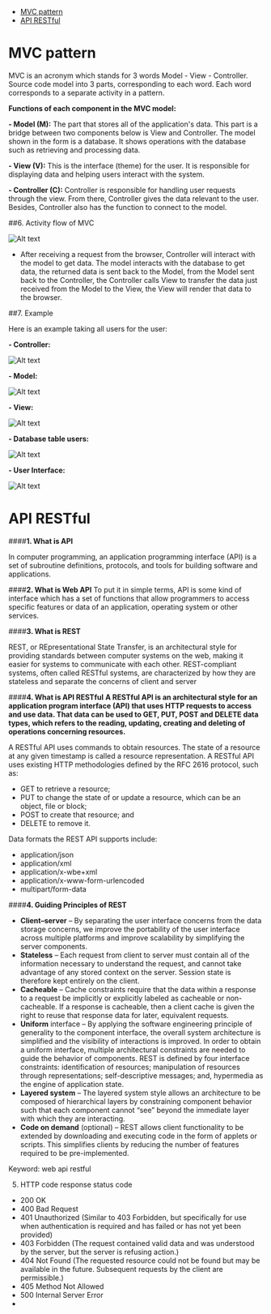 - [MVC pattern](#mvc-pattern)
- [API RESTful](#api-restful)


# MVC pattern

MVC is an acronym which stands for 3 words Model - View - Controller. 
Source code model into 3 parts, corresponding to each word. 
Each word corresponds to a separate activity in a pattern.

**Functions of each component in the MVC model:**

**- Model (M):** The part that stores all of the application's data. 
This part is a bridge between two components below is View and Controller.
The model shown in the form is a database.
It shows operations with the database such as retrieving and processing data.

**- View (V):** This is the interface (theme) for the user. 
It is responsible for displaying data and helping users interact with the system.

**- Controller (C):** Controller is responsible for handling user requests through the view. 
From there, Controller gives the data relevant to the user. 
Besides, Controller also has the function to connect to the model.

##6. Activity flow of MVC

![Alt text](images/mvc.PNG)

- After receiving a request from the browser, Controller will interact with the model to get data. 
The model interacts with the database to get data, 
the returned data is sent back to the Model, from the Model sent back to the Controller, 
the Controller calls View to transfer the data just received from the Model to the View, 
the View will render that data to the browser.

##7. Example

Here is an example taking all users for the user:

**- Controller:**

![Alt text](images/controller-user.PNG)

**- Model:**

![Alt text](images/model-user.PNG)

**- View:**

![Alt text](images/view-user.PNG)

**- Database table users:**

![Alt text](images/database.PNG)

**- User Interface:**

![Alt text](images/interface-user.PNG)

# API RESTful

####**1. What is API**

In computer programming, an application programming interface (API) is a set of subroutine definitions, protocols, and tools for building software and applications.

####**2. What is Web API**
To put it in simple terms, API is some kind of interface which has a set of functions that allow programmers to access specific features or data of an application, operating system or other services.

####**3. What is REST**

REST, or REpresentational State Transfer, is an architectural style for providing standards between computer systems on the web, making it easier for systems to communicate with each other. REST-compliant systems, often called RESTful systems, are characterized by how they are stateless and separate the concerns of client and server

####**4. What is API RESTful**
**A RESTful API is an architectural style for an application program interface (API) that uses HTTP requests to access and use data. That data can be used to GET, PUT, POST and DELETE data types, which refers to the reading, updating, creating and deleting of operations concerning resources.**

A RESTful API uses commands to obtain resources. The state of a resource at any given timestamp is called a resource representation. A RESTful API uses existing HTTP methodologies defined by the RFC 2616 protocol, such as:

- GET to retrieve a resource;
- PUT to change the state of or update a resource, which can be an object, file or block;
- POST to create that resource; and
- DELETE to remove it.

Data formats the REST API supports include:
- application/json
- application/xml
- application/x-wbe+xml
- application/x-www-form-urlencoded
- multipart/form-data

####**4. Guiding Principles of REST**
- **Client–server** – By separating the user interface concerns from the data storage concerns, we improve the portability of the user interface across multiple platforms and improve scalability by simplifying the server components.
- **Stateless** – Each request from client to server must contain all of the information necessary to understand the request, and cannot take advantage of any stored context on the server. Session state is therefore kept entirely on the client.
- **Cacheable** – Cache constraints require that the data within a response to a request be implicitly or explicitly labeled as cacheable or non-cacheable. If a response is cacheable, then a client cache is given the right to reuse that response data for later, equivalent requests.
- **Uniform** interface – By applying the software engineering principle of generality to the component interface, the overall system architecture is simplified and the visibility of interactions is improved. In order to obtain a uniform interface, multiple architectural constraints are needed to guide the behavior of components. REST is defined by four interface constraints: identification of resources; manipulation of resources through representations; self-descriptive messages; and, hypermedia as the engine of application state.
- **Layered system** – The layered system style allows an architecture to be composed of hierarchical layers by constraining component behavior such that each component cannot “see” beyond the immediate layer with which they are interacting.
- **Code on demand** (optional) – REST allows client functionality to be extended by downloading and executing code in the form of applets or scripts. This simplifies clients by reducing the number of features required to be pre-implemented.


Keyword: web api restful


5. HTTP code response status code

- 200 OK
- 400 Bad Request
- 401 Unauthorized (Similar to 403 Forbidden, but specifically for use when authentication is required and has failed or has not yet been provided)
- 403 Forbidden (The request contained valid data and was understood by the server, but the server is refusing action.)
- 404 Not Found (The requested resource could not be found but may be available in the future. Subsequent requests by the client are permissible.)
- 405 Method Not Allowed
- 500 Internal Server Error 
- 